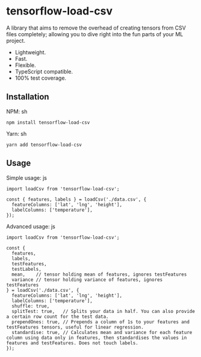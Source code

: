 # tensorflow-load-csv

A library that aims to remove the overhead of creating tensors from CSV files completely; allowing you to dive right into the fun parts of your ML project.

- Lightweight.
- Fast.
- Flexible.
- TypeScript compatible.
- 100% test coverage.

## Installation

NPM:
sh
```
npm install tensorflow-load-csv
```

Yarn:
sh
```
yarn add tensorflow-load-csv
```

## Usage

Simple usage:
js
```
import loadCsv from 'tensorflow-load-csv';

const { features, labels } = loadCsv('./data.csv', {
  featureColumns: ['lat', 'lng', 'height'],
  labelColumns: ['temperature'],
});
```

Advanced usage:
js
```
import loadCsv from 'tensorflow-load-csv';

const {
  features,
  labels,
  testFeatures,
  testLabels,
  mean,    // tensor holding mean of features, ignores testFeatures
  variance // tensor holding variance of features, ignores testFeatures
} = loadCsv('./data.csv', {
  featureColumns: ['lat', 'lng', 'height'],
  labelColumns: ['temperature'],
  shuffle: true,
  splitTest: true,   // Splits your data in half. You can also provide a certain row count for the test data.
  prependOnes: true, // Prepends a column of 1s to your features and testFeatures tensors, useful for linear regression.
  standardise: true, // Calculates mean and variance for each feature column using data only in features, then standardises the values in features and testFeatures. Does not touch labels.
});
```
